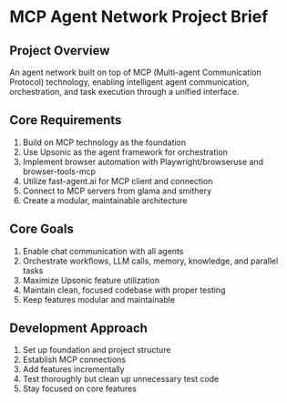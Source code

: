 # MCP Agent Network Project Brief

## Project Overview
An agent network built on top of MCP (Multi-agent Communication Protocol) technology, enabling intelligent agent communication, orchestration, and task execution through a unified interface.

## Core Requirements
1. Build on MCP technology as the foundation
2. Use Upsonic as the agent framework for orchestration
3. Implement browser automation with Playwright/browseruse and browser-tools-mcp
4. Utilize fast-agent.ai for MCP client and connection
5. Connect to MCP servers from glama and smithery
6. Create a modular, maintainable architecture

## Core Goals
1. Enable chat communication with all agents
2. Orchestrate workflows, LLM calls, memory, knowledge, and parallel tasks
3. Maximize Upsonic feature utilization
4. Maintain clean, focused codebase with proper testing
5. Keep features modular and maintainable

## Development Approach
1. Set up foundation and project structure
2. Establish MCP connections
3. Add features incrementally
4. Test thoroughly but clean up unnecessary test code
5. Stay focused on core features 